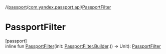 //[passport](../../index.md)/[com.yandex.passport.api](index.md)/[PassportFilter](-passport-filter.md)

# PassportFilter

[passport]\
inline fun [PassportFilter](-passport-filter.md)(init: [PassportFilter.Builder](-passport-filter/-builder/index.md).() -&gt; Unit): [PassportFilter](-passport-filter/index.md)
